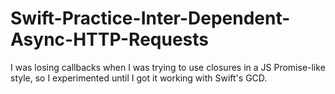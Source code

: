 # Swift-Practice-Inter-Dependent-Async-HTTP-Requests
I was losing callbacks when I was trying to use closures in a JS Promise-like style, so I experimented until I got it working with Swift's GCD.
